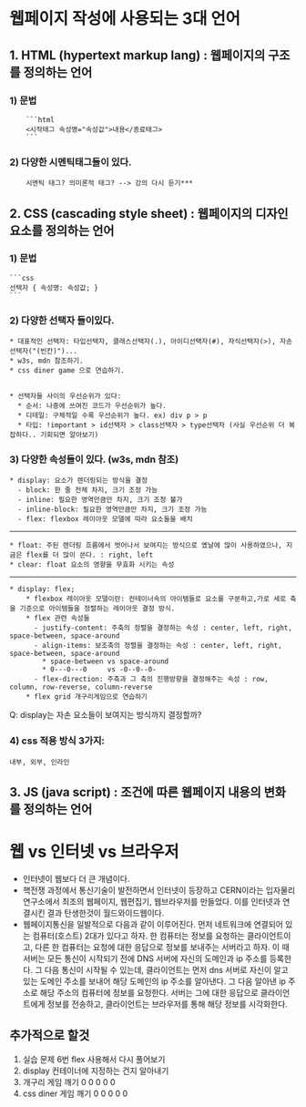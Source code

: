 
# 웹페이지 작성에 사용되는 3대 언어

## 1. HTML (hypertext markup lang) : 웹페이지의 구조를 정의하는 언어
   ### 1) 문법
        ```html
        <시작태그 속성명="속성값">내용</종료태그>
        ```
### 2) 다양한 시멘틱태그들이 있다.
        시멘틱 태그? 의미론적 태그? --> 강의 다시 듣기***

## 2. CSS (cascading style sheet) : 웹페이지의 디자인요소를 정의하는 언어
### 1) 문법
    ```css
    선택자 { 속성명: 속성값; }
    ```
### 2) 다양한 선택자 들이있다.   
    * 대표적인 선택자: 타입선택자, 클래스선택자(.), 아이디선택자(#), 자식선택자(>), 자손선택자("(빈칸)")...
    * w3s, mdn 참조하기.
    * css diner game 으로 연습하기.


    * 선택자들 사이의 우선순위가 있다: 
      * 순서: 나중에 쓰여진 코드가 우선순위가 높다.
      * 디테일: 구체적일 수록 우선순위가 높다. ex) div p > p
      * 타입: !important > id선택자 > class선택자 > type선택자 (사실 우선순위 더 복잡하다.. 기회되면 알아보기)
     
### 3) 다양한 속성들이 있다. (w3s, mdn 참조)
    * display: 요소가 렌더링되는 방식을 결정
      - block: 한 줄 전체 차지, 크기 조정 가능
      - inline: 필요한 영역만큼만 차지, 크기 조정 불가
      - inline-block: 필요한 영역만큼만 차지, 크기 조정 가능
      - flex: flexbox 레이아웃 모델에 따라 요소들을 배치
----
    * float: 주된 렌더링 흐름에서 벗어나서 보여지는 방식으로 옜날에 많이 사용하였으나, 지금은 flex를 더 많이 쓴다. : right, left
    * clear: float 요소의 영향을 무효화 시키는 속성
---
    * display: flex; 
        * flexbox 레이아웃 모델이란: 컨테이너속의 아이템들로 요소를 구분하고,가로 세로 축을 기준으로 아이템들을 정렬하는 레이아웃 결정 방식.
        * flex 관련 속성들
          - justify-content: 주축의 정렬을 결정하는 속성 : center, left, right, space-between, space-around
          - align-items: 보조축의 정렬을 결정하는 속성 : center, left, right, space-between, space-around
            * space-between vs space-around
            * 0---0---0     vs -0--0--0-
          - flex-direction: 주축과 그 축의 진행방향을 결정해주는 속성 : row, column, row-reverse, column-reverse
        * flex grid 개구리게임으로 연습하기
  
Q: display는 자손 요소들이 보여지는 방식까지 결정할까?
   
### 4) css 적용 방식 3가지: 
    내부, 외부, 인라인  
  
## 3. JS (java script) : 조건에 따른 웹페이지 내용의 변화를 정의하는 언어


# 웹 vs 인터넷 vs 브라우저
- 인터넷이 웹보다 더 큰 개념이다.
- 핵전쟁 과정에서 통신기술이 발전하면서 인터넷이 등장하고 CERN이라는 입자물리 연구소에서 최조의 웹페이지, 웹편집기, 웹브라우저를 만들었다. 이를 인터넷과 연결시킨 결과 탄생한것이 월드와이드웹이다.
- 웹페이지통신을 일발적으로 다음과 같이 이루어진다. 먼저 네트워크에 연결되어 있는 컴퓨터(호스트) 2대가 있다고 하자. 한 컴퓨터는 정보를 요청하는 클라이언트이고, 다른 한 컴퓨터는 요청에 대한 응답으로 정보를 보내주는 서버라고 하자. 이 때 서버는 모든 통신이 시작되기 전에 DNS 서버에 자신의 도메인과 ip 주소를 등록한다. 그 다음 통신이 시작될 수 있는데, 클라이언트는 먼저 dns 서버로 자신이 알고 있는 도메인 주소를 보내어 해당 도메인의 ip 주소를 알아낸다. 그 다음 알아낸 ip 주소로 해당 주소의 컴퓨터에 정보를 요청한다. 서버는 그에 대한 응답으로 클라이언트에게 정보를 전송하고, 클라이언트는 브라우저를 통해 해당 정보를 시각화한다. 



## 추가적으로 할것
1. 실습 문제 6번 flex 사용해서 다시 풀어보기
2. display 컨테이너에 지정하는 건지 알아내기
3. 개구리 게임 깨기 0 0 0 0 0
4. css diner 게임 깨기 0 0 0 0 0